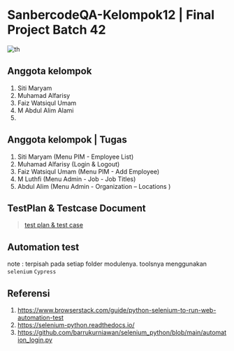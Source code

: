 # SanbercodeQA-Kelompok12 | Final Project Batch 42

![th](https://user-images.githubusercontent.com/121075721/220635807-7e3770a6-f00d-45f8-9cba-03c405be79e2.jpeg)

## Anggota kelompok 
1. Siti Maryam
2. Muhamad Alfarisy
3. Faiz Watsiqul Umam
4. M Abdul Alim Alami
5.

## Anggota kelompok | Tugas
1. Siti Maryam (Menu PIM - Employee List)
2. Muhamad Alfarisy (Login & Logout)
3. Faiz Watsiqul Umam (Menu PIM - Add Employee)
4. M Luthfi (Menu Admin - Job - Job Titles)
5. Abdul Alim (Menu Admin - Organization – Locations )

## TestPlan & Testcase Document 
> [test plan & test case](https://docs.google.com/spreadsheets/d/1eurwnt4aiFZ-UWeg9p5dUUrNOFUXPG-fiMQjbWtpXjI/edit#gid=169398898)

## Automation test
note : terpisah pada setiap folder modulenya. toolsnya menggunakan `selenium` `Cypress` 

## Referensi
1. https://www.browserstack.com/guide/python-selenium-to-run-web-automation-test
2. https://selenium-python.readthedocs.io/
3. https://github.com/barrukurniawan/selenium_python/blob/main/automation_login.py
